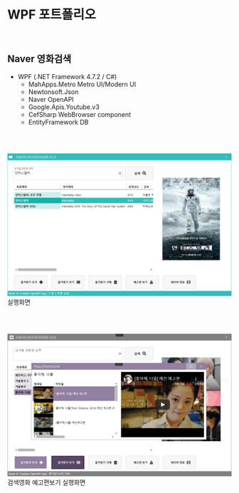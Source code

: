 # WPF 포트폴리오

<br>

## Naver 영화검색
 - WPF (.NET Framework 4.7.2 / C#)
   - MahApps.Metro Metro UI/Modern UI
   - Newtonsoft.Json
   - Naver OpenAPI
   - Google.Apis.Youtube.v3
   - CefSharp WebBrowser component
   - EntityFramework DB
   
<br>
<br>
   
![NaverMovieFinder](https://github.com/osora33/studyWpf/blob/main/capture/interstellar.png)
실행화면

<br>
<br>

![YoutubePlay](https://github.com/osora33/studyWpf/blob/main/capture/youtube_trailer.PNG)
검색영화 예고편보기 실행화면
